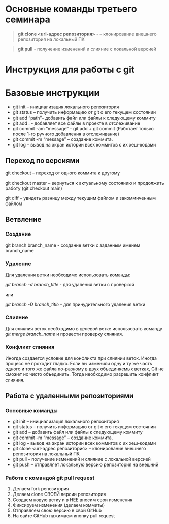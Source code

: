 # Основные команды третьего семинара

> **git clone <url-адрес репозитория>** - – клонирование внешнего репозитория на локальный ПК

> **git pull** - получение изменений и слияние с локальной версией

# Инструкция для работы с git

# Базовые инструкции

* git init – инициализация локального репозитория
* git status – получить информацию от git о его текущем состоянии
* git add “path”– добавить файл или файлы к следующему коммиту
* git add . - добавляет все файлы в проекте в отслеживание
* git commit -am “message” - git add + git commit (Работает только после 1-го ручного добавления в отслеживание)
* git commit -m “message” – создание коммита.
* git log – вывод на экран истории всех коммитов с их хеш-кодами

## Переход по версиями
git checkout – переход от одного коммита к другому

git checkout master – вернуться к актуальному состоянию и продолжить работу (git checkout main)

git diff – увидеть разницу между текущим файлом и закоммиченным файлом

## Ветвление

### Создание

git branch branch_name - создание ветки с заданным именем branch_name

### Удаление

Для удаления ветки необходимо использовать команды:

*git branch -d branch_title* - для удаления ветки с проверкой 

или

*git branch -D branch_title* - для принудительного удаления ветки

### Слияние

Для слияния веток необходимо в целевой ветке использовать команду
*git merge branch_name* 
и провести проверку слияния. 

### Конфликт слияния

Иногда создается условие для конфликта при слиянии веток. 
Иногда процесс не проходит гладко. Если вы изменили одну и ту же часть одного и того же файла по-разному в двух объединяемых ветках, Git не сможет их чисто объединить. Тогда необходимо разрешить конфликт слияния. 

## Работа с удаленными репозиториями

### Основные команды

* git init – инициализация локального репозитория
* git status – получить информацию от git о его текущем состоянии
* git add – добавить файл или файлы к следующему коммиту
* git commit -m “message” – создание коммита.
* git log – вывод на экран истории всех коммитов с их хеш-кодами
* git clone <url-адрес репозитория> – клонирование внешнего репозитория на локальный ПК
* git pull – получение изменений и слияние с локальной версией
* git push – отправляет локальную версию репозитория на внешний

### Работа с командой git pull request 

1. Делаем fork репозитория
2. Делаем clone СВОЕЙ версии репозитория
3. Создаем новую ветку и в НЕЕ вносим свои изменения
4. Фиксируем изменения (делаем коммиты)
5. Отправляем свою версию в свой GitHub
6. На сайте GitHub нажимаем кнопку pull request 